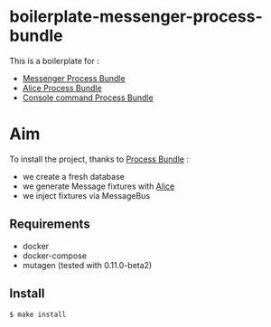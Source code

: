 boilerplate-messenger-process-bundle
===

This is a boilerplate for : 
* [Messenger Process Bundle](https://github.com/jycamier/messenger-process-bundle)
* [Alice Process Bundle](https://github.com/jycamier/alice-process-bundle)
* [Console command Process Bundle](https://github.com/jycamier/console-command-process-bundle)

# Aim

To install the project, thanks to [Process Bundle](https://github.com/cleverage/process-bundle) : 
* we create a fresh database
* we generate Message fixtures with [Alice](https://github.com/nelmio/alice)
* we inject fixtures via MessageBus

## Requirements

* docker 
* docker-compose
* mutagen (tested with 0.11.0-beta2)

## Install

```
$ make install
```
